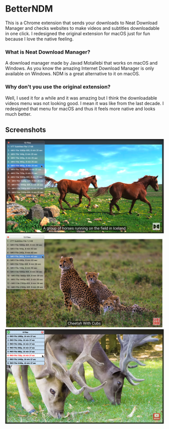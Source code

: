 # BetterNDM
This is a Chrome extension that sends your downloads to Neat Download Manager and checks websites to make videos and subtitles downloadable in one click. I redesigned the original extension for macOS just for fun because I love the native feeling.
### What is Neat Download Manager?
A download manager made by Javad Motallebi that works on macOS and Windows. As you know the amazing Internet Download Manager is only available on Windows. NDM is a great alternative to it on macOS.
### Why don't you use the original extension?
Well, I used it for a while and it was amazing but I think the downloadable videos menu was not looking good. I mean it was like from the last decade. I redesigned that menu for macOS and thus it feels more native and looks much better.
## Screenshots
![Screenshot 1](/screenshots/dark.png "Dark")
![Screenshot 2](/screenshots/light.png "Light")
![Screenshot 3](/screenshots/original.png "Original")
